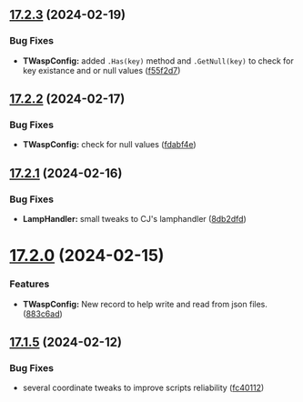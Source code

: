 ## [17.2.3](https://github.com/Torwent/WaspLib/compare/v17.2.2...v17.2.3) (2024-02-19)


### Bug Fixes

* **TWaspConfig:** added `.Has(key)` method and `.GetNull(key)` to check for key existance and or null values ([f55f2d7](https://github.com/Torwent/WaspLib/commit/f55f2d77370846c40015d96cbe8af8f81620782e))



## [17.2.2](https://github.com/Torwent/WaspLib/compare/v17.2.1...v17.2.2) (2024-02-17)


### Bug Fixes

* **TWaspConfig:** check for null values ([fdabf4e](https://github.com/Torwent/WaspLib/commit/fdabf4e5b3b5cd9be4155e27890e901a310bef66))



## [17.2.1](https://github.com/Torwent/WaspLib/compare/v17.2.0...v17.2.1) (2024-02-16)


### Bug Fixes

* **LampHandler:** small tweaks to CJ's lamphandler ([8db2dfd](https://github.com/Torwent/WaspLib/commit/8db2dfd10311e2cd971005dd38d78f63b10a1a8f))



# [17.2.0](https://github.com/Torwent/WaspLib/compare/v17.1.5...v17.2.0) (2024-02-15)


### Features

* **TWaspConfig:** New record to help write and read from json files. ([883c6ad](https://github.com/Torwent/WaspLib/commit/883c6ad4a0ebeacec9045aca6560e1ab5e87d5f2))



## [17.1.5](https://github.com/Torwent/WaspLib/compare/v17.1.4...v17.1.5) (2024-02-12)


### Bug Fixes

* several coordinate tweaks to improve scripts reliability ([fc40112](https://github.com/Torwent/WaspLib/commit/fc401121c76716ab46ee5d42f678da473ae0e024))



